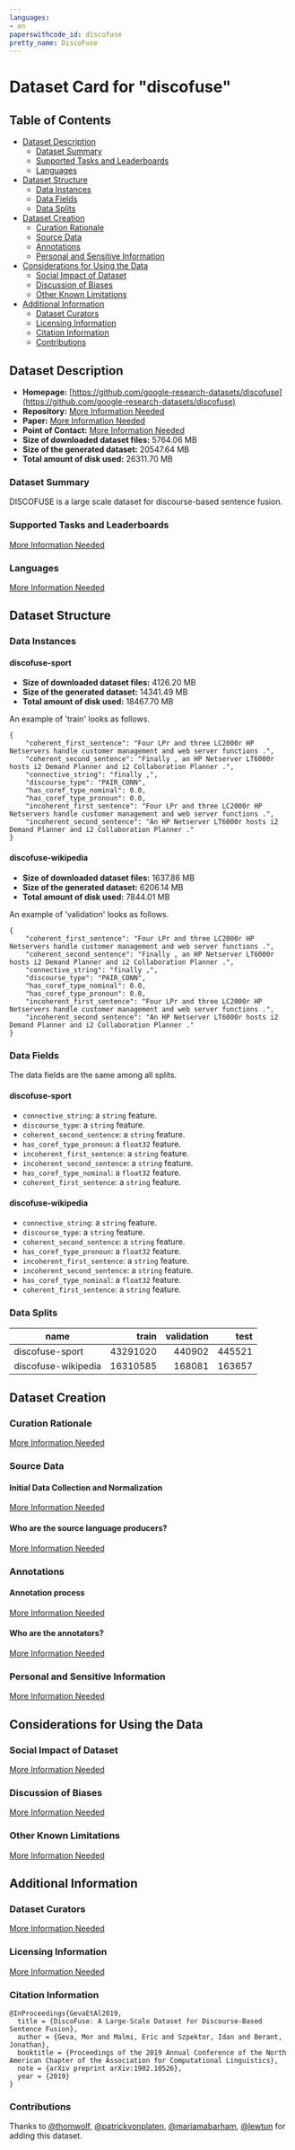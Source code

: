 ```yaml
---
languages:
- en
paperswithcode_id: discofuse
pretty_name: DiscoFuse
---
```


# Dataset Card for "discofuse"

## Table of Contents
- [Dataset Description](#dataset-description)
  - [Dataset Summary](#dataset-summary)
  - [Supported Tasks and Leaderboards](#supported-tasks-and-leaderboards)
  - [Languages](#languages)
- [Dataset Structure](#dataset-structure)
  - [Data Instances](#data-instances)
  - [Data Fields](#data-fields)
  - [Data Splits](#data-splits)
- [Dataset Creation](#dataset-creation)
  - [Curation Rationale](#curation-rationale)
  - [Source Data](#source-data)
  - [Annotations](#annotations)
  - [Personal and Sensitive Information](#personal-and-sensitive-information)
- [Considerations for Using the Data](#considerations-for-using-the-data)
  - [Social Impact of Dataset](#social-impact-of-dataset)
  - [Discussion of Biases](#discussion-of-biases)
  - [Other Known Limitations](#other-known-limitations)
- [Additional Information](#additional-information)
  - [Dataset Curators](#dataset-curators)
  - [Licensing Information](#licensing-information)
  - [Citation Information](#citation-information)
  - [Contributions](#contributions)

## Dataset Description

- **Homepage:** [https://github.com/google-research-datasets/discofuse](https://github.com/google-research-datasets/discofuse)
- **Repository:** [More Information Needed](https://github.com/huggingface/datasets/blob/master/CONTRIBUTING.md#how-to-contribute-to-the-dataset-cards)
- **Paper:** [More Information Needed](https://github.com/huggingface/datasets/blob/master/CONTRIBUTING.md#how-to-contribute-to-the-dataset-cards)
- **Point of Contact:** [More Information Needed](https://github.com/huggingface/datasets/blob/master/CONTRIBUTING.md#how-to-contribute-to-the-dataset-cards)
- **Size of downloaded dataset files:** 5764.06 MB
- **Size of the generated dataset:** 20547.64 MB
- **Total amount of disk used:** 26311.70 MB

### Dataset Summary

 DISCOFUSE is a large scale dataset for discourse-based sentence fusion.

### Supported Tasks and Leaderboards

[More Information Needed](https://github.com/huggingface/datasets/blob/master/CONTRIBUTING.md#how-to-contribute-to-the-dataset-cards)

### Languages

[More Information Needed](https://github.com/huggingface/datasets/blob/master/CONTRIBUTING.md#how-to-contribute-to-the-dataset-cards)

## Dataset Structure

### Data Instances

#### discofuse-sport

- **Size of downloaded dataset files:** 4126.20 MB
- **Size of the generated dataset:** 14341.49 MB
- **Total amount of disk used:** 18467.70 MB

An example of 'train' looks as follows.
```
{
    "coherent_first_sentence": "Four LPr and three LC2000r HP Netservers handle customer management and web server functions .",
    "coherent_second_sentence": "Finally , an HP Netserver LT6000r hosts i2 Demand Planner and i2 Collaboration Planner .",
    "connective_string": "finally ,",
    "discourse_type": "PAIR_CONN",
    "has_coref_type_nominal": 0.0,
    "has_coref_type_pronoun": 0.0,
    "incoherent_first_sentence": "Four LPr and three LC2000r HP Netservers handle customer management and web server functions .",
    "incoherent_second_sentence": "An HP Netserver LT6000r hosts i2 Demand Planner and i2 Collaboration Planner ."
}
```

#### discofuse-wikipedia

- **Size of downloaded dataset files:** 1637.86 MB
- **Size of the generated dataset:** 6206.14 MB
- **Total amount of disk used:** 7844.01 MB

An example of 'validation' looks as follows.
```
{
    "coherent_first_sentence": "Four LPr and three LC2000r HP Netservers handle customer management and web server functions .",
    "coherent_second_sentence": "Finally , an HP Netserver LT6000r hosts i2 Demand Planner and i2 Collaboration Planner .",
    "connective_string": "finally ,",
    "discourse_type": "PAIR_CONN",
    "has_coref_type_nominal": 0.0,
    "has_coref_type_pronoun": 0.0,
    "incoherent_first_sentence": "Four LPr and three LC2000r HP Netservers handle customer management and web server functions .",
    "incoherent_second_sentence": "An HP Netserver LT6000r hosts i2 Demand Planner and i2 Collaboration Planner ."
}
```

### Data Fields

The data fields are the same among all splits.

#### discofuse-sport
- `connective_string`: a `string` feature.
- `discourse_type`: a `string` feature.
- `coherent_second_sentence`: a `string` feature.
- `has_coref_type_pronoun`: a `float32` feature.
- `incoherent_first_sentence`: a `string` feature.
- `incoherent_second_sentence`: a `string` feature.
- `has_coref_type_nominal`: a `float32` feature.
- `coherent_first_sentence`: a `string` feature.

#### discofuse-wikipedia
- `connective_string`: a `string` feature.
- `discourse_type`: a `string` feature.
- `coherent_second_sentence`: a `string` feature.
- `has_coref_type_pronoun`: a `float32` feature.
- `incoherent_first_sentence`: a `string` feature.
- `incoherent_second_sentence`: a `string` feature.
- `has_coref_type_nominal`: a `float32` feature.
- `coherent_first_sentence`: a `string` feature.

### Data Splits

|       name        | train  |validation| test |
|-------------------|-------:|---------:|-----:|
|discofuse-sport    |43291020|    440902|445521|
|discofuse-wikipedia|16310585|    168081|163657|

## Dataset Creation

### Curation Rationale

[More Information Needed](https://github.com/huggingface/datasets/blob/master/CONTRIBUTING.md#how-to-contribute-to-the-dataset-cards)

### Source Data

#### Initial Data Collection and Normalization

[More Information Needed](https://github.com/huggingface/datasets/blob/master/CONTRIBUTING.md#how-to-contribute-to-the-dataset-cards)

#### Who are the source language producers?

[More Information Needed](https://github.com/huggingface/datasets/blob/master/CONTRIBUTING.md#how-to-contribute-to-the-dataset-cards)

### Annotations

#### Annotation process

[More Information Needed](https://github.com/huggingface/datasets/blob/master/CONTRIBUTING.md#how-to-contribute-to-the-dataset-cards)

#### Who are the annotators?

[More Information Needed](https://github.com/huggingface/datasets/blob/master/CONTRIBUTING.md#how-to-contribute-to-the-dataset-cards)

### Personal and Sensitive Information

[More Information Needed](https://github.com/huggingface/datasets/blob/master/CONTRIBUTING.md#how-to-contribute-to-the-dataset-cards)

## Considerations for Using the Data

### Social Impact of Dataset

[More Information Needed](https://github.com/huggingface/datasets/blob/master/CONTRIBUTING.md#how-to-contribute-to-the-dataset-cards)

### Discussion of Biases

[More Information Needed](https://github.com/huggingface/datasets/blob/master/CONTRIBUTING.md#how-to-contribute-to-the-dataset-cards)

### Other Known Limitations

[More Information Needed](https://github.com/huggingface/datasets/blob/master/CONTRIBUTING.md#how-to-contribute-to-the-dataset-cards)

## Additional Information

### Dataset Curators

[More Information Needed](https://github.com/huggingface/datasets/blob/master/CONTRIBUTING.md#how-to-contribute-to-the-dataset-cards)

### Licensing Information

[More Information Needed](https://github.com/huggingface/datasets/blob/master/CONTRIBUTING.md#how-to-contribute-to-the-dataset-cards)

### Citation Information

```
@InProceedings{GevaEtAl2019,
  title = {DiscoFuse: A Large-Scale Dataset for Discourse-Based Sentence Fusion},
  author = {Geva, Mor and Malmi, Eric and Szpektor, Idan and Berant, Jonathan},
  booktitle = {Proceedings of the 2019 Annual Conference of the North American Chapter of the Association for Computational Linguistics},
  note = {arXiv preprint arXiv:1902.10526},
  year = {2019}
}

```


### Contributions

Thanks to [@thomwolf](https://github.com/thomwolf), [@patrickvonplaten](https://github.com/patrickvonplaten), [@mariamabarham](https://github.com/mariamabarham), [@lewtun](https://github.com/lewtun) for adding this dataset.
